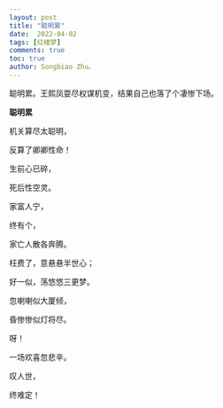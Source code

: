 ```yaml
---
layout: post
title: "聪明累"
date:  2022-04-02
tags: [红楼梦]
comments: true
toc: true
author: Songbiao Zhu。
---
```


聪明累。王熙凤耍尽权谋机变，结果自己也落了个凄惨下场。

<!-- more -->



**聪明累**



机关算尽太聪明，

反算了卿卿性命！

生前心已碎，

死后性空灵。

家富人宁，

终有个，

家亡人散各奔腾。

枉费了，意悬悬半世心；

好一似，荡悠悠三更梦。

忽喇喇似大厦倾，

昏惨惨似灯将尽。

呀！

一场欢喜忽悲辛。

叹人世，

终难定！


